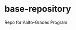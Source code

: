 <!--
SPDX-FileCopyrightText: 2022 The Aalto Grades Developers

SPDX-License-Identifier: MIT
-->

# base-repository
Repo for Aalto-Grades Program
